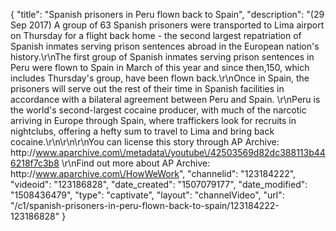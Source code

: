 {
    "title": "Spanish prisoners in Peru flown back to Spain",
    "description": "(29 Sep 2017) A group of 63 Spanish prisoners were transported to Lima airport on Thursday for a flight back home - the second largest repatriation of Spanish inmates serving prison sentences abroad in the European nation's history.\r\nThe first group of Spanish inmates serving prison sentences in Peru were flown to Spain in March of this year and since then,150, which includes Thursday's group, have been flown back.\r\nOnce in Spain, the prisoners will serve out the rest of their time in Spanish facilities in accordance with a bilateral agreement between Peru and Spain. \r\nPeru is the world's second-largest cocaine producer, with much of the narcotic arriving in Europe through Spain, where traffickers look for recruits in nightclubs, offering a hefty sum to travel to Lima and bring back cocaine.\r\n\r\n\r\nYou can license this story through AP Archive: http:\/\/www.aparchive.com\/metadata\/youtube\/42503569d82dc388113b446218f7c3b8 \r\nFind out more about AP Archive: http:\/\/www.aparchive.com\/HowWeWork",
    "channelid": "123184222",
    "videoid": "123186828",
    "date_created": "1507079177",
    "date_modified": "1508436479",
    "type": "captivate",
    "layout": "channelVideo",
    "url": "\/c1\/spanish-prisoners-in-peru-flown-back-to-spain\/123184222-123186828"
}